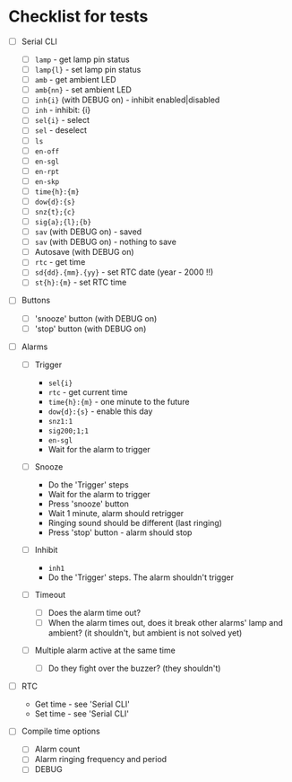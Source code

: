 # Checklist for tests
- [ ] Serial CLI
    - [ ] `lamp` - get lamp pin status
    - [ ] `lamp{l}` - set lamp pin status
    - [ ] `amb` - get ambient LED
    - [ ] `amb{nn}` - set ambient LED
    - [ ] `inh{i}` (with DEBUG on) - inhibit enabled|disabled
    - [ ] `inh` - inhibit: {i}
    - [ ] `sel{i}` - select
    - [ ] `sel` - deselect
    - [ ] `ls`
    - [ ] `en-off`
    - [ ] `en-sgl`
    - [ ] `en-rpt`
    - [ ] `en-skp`
    - [ ] `time{h}:{m}`
    - [ ] `dow{d}:{s}`
    - [ ] `snz{t};{c}`
    - [ ] `sig{a};{l};{b}`
    - [ ] `sav` (with DEBUG on) - saved
    - [ ] `sav` (with DEBUG on) - nothing to save
    - [ ] Autosave (with DEBUG on)
    - [ ] `rtc` - get time
    - [ ] `sd{dd}.{mm}.{yy}` - set RTC date (year - 2000 !!)
    - [ ] `st{h}:{m}` - set RTC time

- [ ] Buttons
    - [ ] 'snooze' button (with DEBUG on)
    - [ ] 'stop' button (with DEBUG on)

- [ ] Alarms
    - [ ] Trigger
        - `sel{i}`
        - `rtc` - get current time
        - `time{h}:{m}` - one minute to the future
        - `dow{d}:{s}` - enable this day
        - `snz1:1`
        - `sig200;1;1`
        - `en-sgl`
        - Wait for the alarm to trigger

    - [ ] Snooze
        - Do the 'Trigger' steps
        - Wait for the alarm to trigger
        - Press 'snooze' button
        - Wait 1 minute, alarm should retrigger
        - Ringing sound should be different (last ringing)
        - Press 'stop' button - alarm should stop

    - [ ] Inhibit
        - `inh1`
        - Do the 'Trigger' steps. The alarm shouldn't trigger

    - [ ] Timeout
        - [ ] Does the alarm time out?
        - [ ] When the alarm times out, does it break other alarms' lamp and
              ambient? (it shouldn't, but ambient is not solved yet)

    - [ ] Multiple alarm active at the same time
        - [ ] Do they fight over the buzzer? (they shouldn't)

- [ ] RTC
    - Get time - see 'Serial CLI'
    - Set time - see 'Serial CLI'

- [ ] Compile time options
    - [ ] Alarm count
    - [ ] Alarm ringing frequency and period
    - [ ] DEBUG
